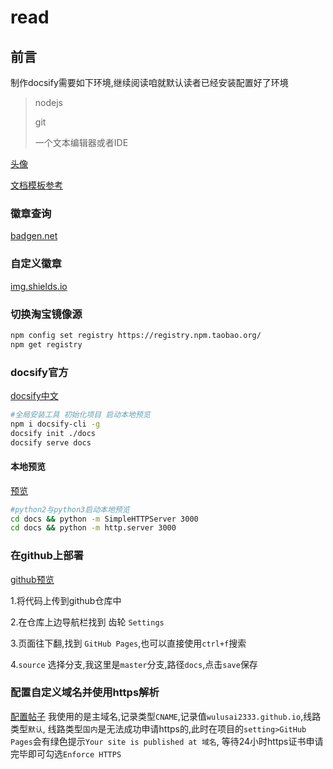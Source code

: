 # **read**

## 前言

制作docsify需要如下环境,继续阅读咱就默认读者已经安装配置好了环境

> nodejs
> 
> git
> 
> 一个文本编辑器或者IDE

[头像](https://www.pixiv.net/artworks/78208000)

[文档模板参考](https://github.com/mochazi/docsify-demo)

### 徽章查询

[badgen.net](http://badgen.net)

### 自定义徽章

[img.shields.io](http://img.shields.io)

### 切换淘宝镜像源

```bash
npm config set registry https://registry.npm.taobao.org/
npm get registry
```

### docsify官方

[docsify中文](https://docsify.js.org/#/zh-cn/)

```bash
#全局安装工具 初始化项目 启动本地预览
npm i docsify-cli -g
docsify init ./docs
docsify serve docs
```
#### 本地预览
[预览](http://localhost:3000)

```bash
#python2与python3启动本地预览
cd docs && python -m SimpleHTTPServer 3000
cd docs && python -m http.server 3000
```
### 在github上部署
[github预览](https://wulusai2333.github.io/read)

1.将代码上传到github仓库中

2.在仓库上边导航栏找到 齿轮 `Settings`

3.页面往下翻,找到 `GitHub Pages`,也可以直接使用`ctrl+f`搜索

4.`source` 选择分支,我这里是`master`分支,路径`docs`,点击`save`保存

### 配置自定义域名并使用https解析
[配置帖子](https://likfe.com/2018/05/03/github-pages-custom-domains-support-https/) 
我使用的是主域名,记录类型`CNAME`,记录值`wulusai2333.github.io`,线路类型`默认`,
线路类型`国内`是无法成功申请https的,此时在项目的`setting>GitHub Pages`会有绿色提示`Your site is published at 域名`,
等待24小时https证书申请完毕即可勾选`Enforce HTTPS`